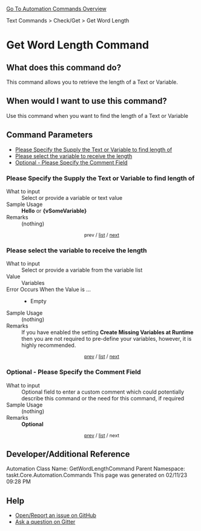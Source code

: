 <!--TITLE: Get Word Length Command -->
<!-- SUBTITLE: a command in the Text Commands group. -->
[Go To Automation Commands Overview](/automation-commands.md)


Text Commands &gt; Check/Get &gt; Get Word Length


# Get Word Length Command


## What does this command do?
This command allows you to retrieve the length of a Text or Variable.


## When would I want to use this command?
Use this command when you want to find the length of a Text or Variable


<a id="param_list"></a>
## Command Parameters
- [Please Specify the Supply the Text or Variable to find length of](#param_0)
- [Please select the variable to receive the length](#param_1)
- [Optional - Please Specify the Comment Field](#param_2)


<a id="param_0"></a>
### Please Specify the Supply the Text or Variable to find length of


<dl>
<dt>What to input</dt><dd>Select or provide a variable or text value</dd>
<dt>Sample Usage</dt><dd><strong>Hello</strong> or <strong>{vSomeVariable}</strong></dd>
<dt>Remarks</dt><dd>(nothing)</dd>
</dl>




<div style="font-size: 90%; text-align: center">


prev / [list](#param_list) / [next](#param_1)


</div>


<a id="param_1"></a>
### Please select the variable to receive the length


<dl>
<dt>What to input</dt><dd>Select or provide a variable from the variable list</dd>
<dt>Value</dt><dd>Variables</dd>
<dt>Error Occurs When the Value is ...</dt><dd><ul>
<li>Empty</li>
</ul></dd>
<dt>Sample Usage</dt><dd>(nothing)</dd>
<dt>Remarks</dt><dd>If you have enabled the setting <strong>Create Missing Variables at Runtime</strong> then you are not required to pre-define your variables, however, it is highly recommended.</dd>
</dl>




<div style="font-size: 90%; text-align: center">


[prev](#param_1) / [list](#param_list) / [next](#param_2)


</div>


<a id="param_2"></a>
### Optional - Please Specify the Comment Field


<dl>
<dt>What to input</dt><dd>Optional field to enter a custom comment which could potentially describe this command or the need for this command, if required</dd>
<dt>Sample Usage</dt><dd>(nothing)</dd>
<dt>Remarks</dt><dd><strong>Optional</strong><br></dd>
</dl>




<div style="font-size: 90%; text-align: center">


[prev](#param_2) / [list](#param_list) / next


</div>


## Developer/Additional Reference
Automation Class Name: GetWordLengthCommand
Parent Namespace: taskt.Core.Automation.Commands
This page was generated on 02/11/23 09:28 PM


## Help
- [Open/Report an issue on GitHub](https://github.com/rcktrncn/taskt/issues/new)
- [Ask a question on Gitter](https://gitter.im/taskt-rpa/Lobby)
